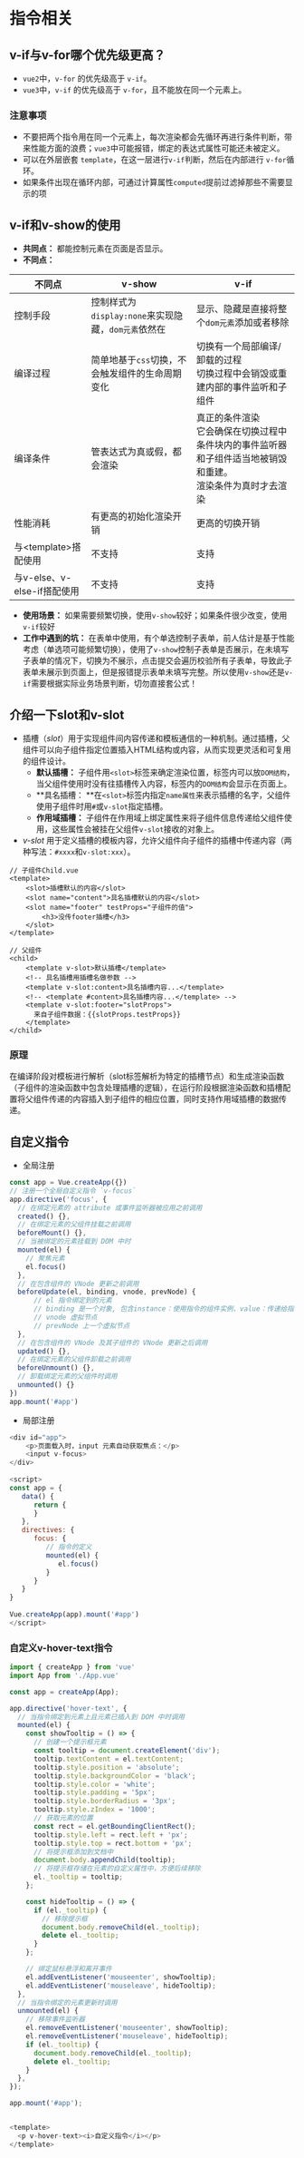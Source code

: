 # 指令相关

## v-if与v-for哪个优先级更高？

- `vue2`中，`v-for` 的优先级高于 `v-if`。
- `vue3`中，`v-if` 的优先级高于 `v-for`，且不能放在同一个元素上。

### 注意事项

- 不要把两个指令用在同一个元素上，每次渲染都会先循环再进行条件判断，带来性能方面的浪费；`vue3`中可能报错，绑定的表达式属性可能还未被定义。
- 可以在外层嵌套 `template`，在这一层进行`v-if`判断，然后在内部进行 `v-for`循环。
- 如果条件出现在循环内部，可通过计算属性`computed`提前过滤掉那些不需要显示的项

## v-if和v-show的使用

- **共同点：** 都能控制元素在页面是否显示。
- **不同点：** 

| 不同点                      | v-show                                              | v-if                                                         |
| --------------------------- | --------------------------------------------------- | ------------------------------------------------------------ |
| 控制手段                    | 控制样式为`display:none`来实现隐藏，`dom元素`依然在 | 显示、隐藏是直接将整个`dom元素`添加或者移除                  |
| 编译过程                    | 简单地基于`css`切换，不会触发组件的生命周期变化     | 切换有一个局部编译/卸载的过程<br />切换过程中会销毁或重建内部的事件监听和子组件 |
| 编译条件                    | 管表达式为真或假，都会渲染                          | 真正的条件渲染<br />它会确保在切换过程中条件块内的事件监听器和子组件适当地被销毁和重建。<br />渲染条件为真时才去渲染 |
| 性能消耗                    | 有更高的初始化渲染开销                              | 更高的切换开销                                               |
| 与\<template\>搭配使用      | 不支持                                              | 支持                                                         |
| 与v-else、v-else-if搭配使用 | 不支持                                              | 支持                                                         |



- **使用场景：** 如果需要频繁切换，使用`v-show`较好；如果条件很少改变，使用`v-if`较好
- **工作中遇到的坑：** 在表单中使用，有个单选控制子表单，前人估计是基于性能考虑（单选项可能频繁切换），使用了`v-show`控制子表单是否展示，在未填写子表单的情况下，切换为不展示，点击提交会遍历校验所有子表单，导致此子表单未展示到页面上，但是报错提示表单未填写完整。所以使用`v-show`还是`v-if`需要根据实际业务场景判断，切勿直接套公式！

## 介绍一下slot和v-slot

- 插槽（*slot*）用于实现组件间内容传递和模板通信的一种机制。通过插槽，父组件可以向子组件指定位置插入HTML结构或内容，从而实现更灵活和可复用的组件设计。
  - **默认插槽：** 子组件用`<slot>`标签来确定渲染位置，标签内可以放`DOM结构`，当父组件使用时没有往插槽传入内容，标签内的`DOM结构`会显示在页面上。
  - **具名插槽： **在`<slot>`标签内指定`name属性`来表示插槽的名字，父组件使用子组件时用`#`或`v-slot`指定插槽。
  - **作用域插槽：** 子组件在作用域上绑定属性来将子组件信息传递给父组件使用，这些属性会被挂在父组件`v-slot`接收的对象上。
- *v-slot* 用于定义插槽的模板内容，允许父组件向子组件的插槽中传递内容（两种写法：`#xxxx`和`v-slot:xxx`）。

``` vue
// 子组件Child.vue
<template>
    <slot>插槽默认的内容</slot>
    <slot name="content">具名插槽默认的内容</slot>
    <slot name="footer" testProps="子组件的值">
        <h3>没传footer插槽</h3>
    </slot>
</template>

// 父组件
<child>
    <template v-slot>默认插槽</template>
    <!-- 具名插槽⽤插槽名做参数 -->
    <template v-slot:content>具名插槽内容...</template>
    <!-- <template #content>具名插槽内容...</template> -->
    <template v-slot:footer="slotProps">
      来⾃⼦组件数据：{{slotProps.testProps}}
    </template>
</child>
```

### 原理

在编译阶段对模板进行解析（slot标签解析为特定的插槽节点）和生成渲染函数（子组件的渲染函数中包含处理插槽的逻辑），在运行阶段根据渲染函数和插槽配置将父组件传递的内容插入到子组件的相应位置，同时支持作用域插槽的数据传递。

## 自定义指令

- 全局注册

``` javascript
const app = Vue.createApp({})
// 注册一个全局自定义指令 `v-focus`
app.directive('focus', {
  // 在绑定元素的 attribute 或事件监听器被应用之前调用
  created() {},
  // 在绑定元素的父组件挂载之前调用
  beforeMount() {},
  // 当被绑定的元素挂载到 DOM 中时
  mounted(el) {
    // 聚焦元素
    el.focus()
  },
  // 在包含组件的 VNode 更新之前调用
  beforeUpdate(el, binding, vnode, prevNode) {
      // el 指令绑定到的元素
      // binding 是一个对象, 包含instance：使用指令的组件实例、value：传递给指令的值、oldValue：先前的值等属性
      // vnode 虚拟节点
      // prevNode 上一个虚拟节点
  },
  // 在包含组件的 VNode 及其子组件的 VNode 更新之后调用
  updated() {},
  // 在绑定元素的父组件卸载之前调用
  beforeUnmount() {},
  // 卸载绑定元素的父组件时调用
  unmounted() {}
})
app.mount('#app')
```

- 局部注册

``` javascript
<div id="app">
    <p>页面载入时，input 元素自动获取焦点：</p>
    <input v-focus>
</div>
 
<script>
const app = {
   data() {
      return {
      }
   },
   directives: {
      focus: {
         // 指令的定义
         mounted(el) {
            el.focus()
         }
      }
   }
}
 
Vue.createApp(app).mount('#app')
</script>
```

### 自定义v-hover-text指令

``` javascript
import { createApp } from 'vue'
import App from './App.vue'

const app = createApp(App);

app.directive('hover-text', {
  // 当指令绑定到元素上且元素已插入到 DOM 中时调用
  mounted(el) {
    const showTooltip = () => {
      // 创建一个提示框元素
      const tooltip = document.createElement('div');
      tooltip.textContent = el.textContent;
      tooltip.style.position = 'absolute';
      tooltip.style.backgroundColor = 'black';
      tooltip.style.color = 'white';
      tooltip.style.padding = '5px';
      tooltip.style.borderRadius = '3px';
      tooltip.style.zIndex = '1000';
      // 获取元素的位置
      const rect = el.getBoundingClientRect();
      tooltip.style.left = rect.left + 'px';
      tooltip.style.top = rect.bottom + 'px';
      // 将提示框添加到文档中
      document.body.appendChild(tooltip);
      // 将提示框存储在元素的自定义属性中，方便后续移除
      el._tooltip = tooltip;
    };

    const hideTooltip = () => {
      if (el._tooltip) {
        // 移除提示框
        document.body.removeChild(el._tooltip);
        delete el._tooltip;
      }
    };

    // 绑定鼠标悬浮和离开事件
    el.addEventListener('mouseenter', showTooltip);
    el.addEventListener('mouseleave', hideTooltip);
  },
  // 当指令绑定的元素更新时调用
  unmounted(el) {
    // 移除事件监听器
    el.removeEventListener('mouseenter', showTooltip);
    el.removeEventListener('mouseleave', hideTooltip);
    if (el._tooltip) {
      document.body.removeChild(el._tooltip);
      delete el._tooltip;
    }
  },
});

app.mount('#app');


<template>
  <p v-hover-text><i>自定义指令</i></p>
</template>
```

